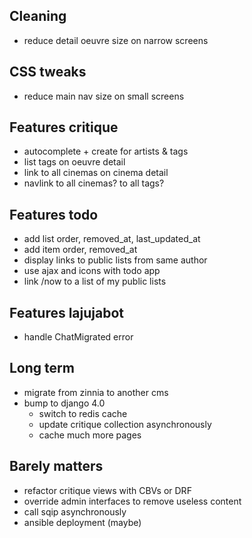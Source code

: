 ## Cleaning

- reduce detail oeuvre size on narrow screens


## CSS tweaks

- reduce main nav size on small screens


## Features critique

- autocomplete + create for artists & tags
- list tags on oeuvre detail
- link to all cinemas on cinema detail
- navlink to all cinemas? to all tags?


## Features todo

- add list order, removed_at, last_updated_at
- add item order, removed_at
- display links to public lists from same author
- use ajax and icons with todo app
- link /now to a list of my public lists


## Features lajujabot

- handle ChatMigrated error


## Long term

- migrate from zinnia to another cms
- bump to django 4.0
    - switch to redis cache
    - update critique collection asynchronously
    - cache much more pages


## Barely matters

- refactor critique views with CBVs or DRF
- override admin interfaces to remove useless content
- call sqip asynchronously
- ansible deployment (maybe)
